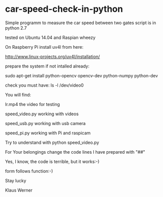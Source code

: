 # car-speed-check-in-python
Simple programm to measure the car speed between two gates
script is in python 2.7

tested on Ubuntu 14.04 and Raspian wheezy

On Raspberry Pi install uv4l from here:

http://www.linux-projects.org/uv4l/installation/

prepare the system if not intalled already:

sudo apt-get install python-opencv opencv-dev python-numpy python-dev

check you must have: ls -l /dev/video0

You will find:

lr.mp4                  the video for testing

speed_video.py   working with videos

speed_usb.py      working with usb camera

speed_pi.py         working with Pi and raspicam

Try to understand with python speed_video.py

For Your belongings change the code lines I have prepared with "##"

Yes, I know, the code is terrible, but it works:-)

form follows function:-)

Stay lucky

Klaus Werner


